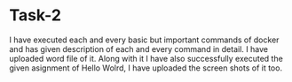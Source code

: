 # Task-2

I have executed each and every basic but important commands of docker and has given description of each and every command in detail. 
I have uploaded word file of it.
Along with it I have also successfully executed the given asignment of Hello Wolrd, I have uploaded the screen shots of it too.

